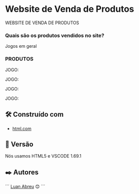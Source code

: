 # Website de Venda de Produtos

WEBSITE DE VENDA DE PRODUTOS
### Quais são os produtos vendidos no site?

Jogos em geral


### PRODUTOS


JOGO:


JOGO:


JOGO:


JOGO:



## 🛠️ Construído com
* [html.com]()


## 📌 Versão

Nós usamos HTML5 e VSCODE 1.69.1 

## ✒️ Autores
´´´
[Luan Abreu](https://gist.github.com/luan18alencar) 😊
´´´
